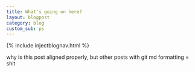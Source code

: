 ```yaml
---
title: What's going on here?
layout: blogpost
category: blog
custom_sub: ps
---
```


{% include injectblognav.html %}

why is this post aligned properly, but other posts with git md formatting = shit

